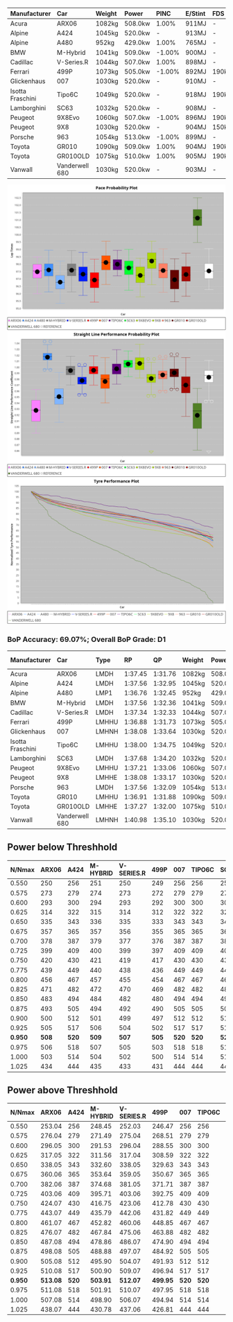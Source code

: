 | Manufacturer     | Car            | Weight | Power   | PINC    | E/Stint | FDS     |
|:-|:-|:-|:-|:-|:-|:-|
| Acura            | ARX06          | 1082kg | 508.0kw | 1.00%   | 911MJ   |    -    |
| Alpine           | A424           | 1045kg | 520.0kw |    -    | 913MJ   |    -    |
| Alpine           | A480           | 952kg  | 429.0kw | 1.00%   | 765MJ   |    -    |
| BMW              | M-Hybrid       | 1041kg | 509.0kw | -1.00%  | 900MJ   |    -    |
| Cadillac         | V-Series.R     | 1044kg | 507.0kw | 1.00%   | 898MJ   |    -    |
| Ferrari          | 499P           | 1073kg | 505.0kw | -1.00%  | 892MJ   | 190kph  |
| Glickenhaus      | 007            | 1030kg | 520.0kw |    -    | 910MJ   |    -    |
| Isotta Fraschini | Tipo6C         | 1049kg | 520.0kw |    -    | 918MJ   | 190kph  |
| Lamborghini      | SC63           | 1032kg | 520.0kw |    -    | 908MJ   |    -    |
| Peugeot          | 9X8Evo         | 1060kg | 507.0kw | -1.00%  | 896MJ   | 190kph  |
| Peugeot          | 9X8            | 1030kg | 520.0kw |    -    | 904MJ   | 150kph  |
| Porsche          | 963            | 1054kg | 513.0kw | -1.00%  | 899MJ   |    -    |
| Toyota           | GR010          | 1090kg | 509.0kw | 1.00%   | 904MJ   | 190kph  |
| Toyota           | GR010OLD       | 1075kg | 510.0kw | 1.00%   | 905MJ   | 190kph  |
| Vanwall          | Vanderwell 680 | 1030kg | 520.0kw |    -    | 903MJ   |    -    |

![PACECHART](./IMG/ACOMETHOD.png)
![STRAIGHTLINEPERFORMANCECHART](./IMG/ACOMETHOD_sp.png)
![TYREPERFORMANCECHART](./IMG/ACOMETHOD_tw.png)

### BoP Accuracy: 69.07%; Overall BoP Grade: D1
| Manufacturer     | Car            | Type  | RP      | QP      | Weight | Power¹  | Threshhold | PINC    | Power²   | E/Stint | AVG Vmax  | FDS     | RDLC | L/Stint | BOP-Grade | Model Accuracy | Model Points | Match%  | SimDiff |
|:-|:-|:-|:-|:-|:-|:-|:-|:-|:-|:-|:-|:-|:-|:-|:-|:-|:-|:-|:-|
| Acura            | ARX06          | LMDH  | 1:37.45 | 1:31.76 | 1082kg | 508.0kw | 210.0kph   | 1.00%   | 513.10kw |  911MJ  | 306.46kph |    -    | 0.99 | 29      | -C1       | 100.00%        | 995          | 77.82%  | ±0.30s  |
| Alpine           | A424           | LMDH  | 1:37.56 | 1:32.95 | 1045kg | 520.0kw | 210.0kph   |    -    | 520.00kw |  913MJ  | 323.83kph |    -    | 1.01 | 29      | -A2       | 100.00%        | 635          | 93.56%  | #       |
| Alpine           | A480           | LMP1  | 1:36.76 | 1:32.45 |  952kg | 429.0kw | 210.0kph   | 1.00%   | 433.30kw |  765MJ  | 309.83kph |    -    | 0.98 | 27      | -E2       | 94.90%         | 707          | 53.07%  | #       |
| BMW              | M-Hybrid       | LMDH  | 1:37.56 | 1:32.36 | 1041kg | 509.0kw | 210.0kph   | -1.00%  | 503.90kw |  900MJ  | 318.82kph |    -    | 1.02 | 29      | -A2       | 100.00%        | 1696         | 92.97%  | #       |
| Cadillac         | V-Series.R     | LMDH  | 1:37.34 | 1:32.33 | 1044kg | 507.0kw | 210.0kph   | 1.00%   | 512.10kw |  898MJ  | 315.36kph |    -    | 1.02 | 29      | -B1       | 88.64%         | 2076         | 88.68%  | #       |
| Ferrari          | 499P           | LMHHU | 1:36.88 | 1:31.73 | 1073kg | 505.0kw | 210.0kph   | -1.00%  | 500.00kw |  892MJ  | 316.47kph | 190kph  | 1.01 | 29      | -D2       | 91.94%         | 2476         | 61.08%  | #       |
| Glickenhaus      | 007            | LMHNH | 1:38.08 | 1:33.64 | 1030kg | 520.0kw | 210.0kph   |    -    | 520.00kw |  910MJ  | 318.13kph |    -    | 0.96 | 29      | +A2       | 95.63%         | 1510         | 93.27%  | #       |
| Isotta Fraschini | Tipo6C         | LMHHU | 1:38.00 | 1:34.75 | 1049kg | 520.0kw | 210.0kph   |    -    | 520.00kw |  918MJ  | 320.61kph | 190kph  | 1.05 | 29      | +Ω1       | 100.00%        | 66           | 41.85%  | #       |
| Lamborghini      | SC63           | LMDH  | 1:37.68 | 1:34.20 | 1032kg | 520.0kw | 210.0kph   |    -    | 520.00kw |  908MJ  | 322.79kph |    -    | 1.04 | 29      | ~A1       | 100.00%        | 504          | 98.65%  | #       |
| Peugeot          | 9X8Evo         | LMHHU | 1:37.21 | 1:33.06 | 1060kg | 507.0kw | 210.0kph   | -1.00%  | 501.90kw |  896MJ  | 319.49kph | 190kph  | 0.99 | 29      | -D1       | 100.00%        | 249          | 69.63%  | #       |
| Peugeot          | 9X8            | LMHHE | 1:38.08 | 1:33.17 | 1030kg | 520.0kw | 210.0kph   |    -    | 520.00kw |  904MJ  | 318.06kph | 150kph  | 1.03 | 29      | +B1       | 98.33%         | 2173         | 87.02%  | #       |
| Porsche          | 963            | LMDH  | 1:37.56 | 1:32.09 | 1054kg | 513.0kw | 210.0kph   | -1.00%  | 507.90kw |  899MJ  | 316.98kph |    -    | 1.00 | 29      | ~A1       | 90.40%         | 5633         | 100.00% | #       |
| Toyota           | GR010          | LMHHU | 1:36.91 | 1:31.88 | 1090kg | 509.0kw | 210.0kph   | 1.00%   | 514.10kw |  904MJ  | 315.91kph | 190kph  | 1.00 | 29      | -D2       | 90.11%         | 3235         | 63.05%  | #       |
| Toyota           | GR010OLD       | LMHHE | 1:37.27 | 1:32.00 | 1075kg | 510.0kw | 210.0kph   | 1.00%   | 515.10kw |  905MJ  | 313.93kph | 190kph  | 1.02 | 29      | -B2       | 99.03%         | 1536         | 80.54%  | #       |
| Vanwall          | Vanderwell 680 | LMHNH | 1:40.98 | 1:35.10 | 1030kg | 520.0kw | 210.0kph   |    -    | 520.00kw |  903MJ  | 308.75kph |    -    | 1.02 | 29      | +Ω2       | 97.68%         | 632          | -65.13% | #       |

## Power below Threshhold
| N/Nmax    | ARX06   | A424    | M-HYBRID | V-SERIES.R | 499P    | 007     | TIPO6C  | SC63    | 9X8EVO  | 9X8     | 963     | GR010   | GR010OLD | VANDERWELL 680 | ​     | RPM      | A480       |
|:-|:-|:-|:-|:-|:-|:-|:-|:-|:-|:-|:-|:-|:-|:-|:-|:-|:-|
|  0.550    |  250    |  256    |  251     |  250       |  249    |  256    |  256    |  256    |  250    |  256    |  253    |  251    |  251     |  256           |  ​    |   --     |  0.00      |
|  0.575    |  273    |  279    |  274     |  273       |  272    |  279    |  279    |  279    |  273    |  279    |  276    |  274    |  274     |  279           |  ​    |   --     |  0.00      |
|  0.600    |  293    |  300    |  294     |  293       |  292    |  300    |  300    |  300    |  293    |  300    |  296    |  294    |  295     |  300           |  ​    |   --     |  0.00      |
|  0.625    |  314    |  322    |  315     |  314       |  312    |  322    |  322    |  322    |  314    |  322    |  317    |  315    |  316     |  322           |  ​    |   --     |  0.00      |
|  0.650    |  335    |  343    |  336     |  335       |  333    |  343    |  343    |  343    |  335    |  343    |  338    |  336    |  337     |  343           |  ​    |   --     |  0.00      |
|  0.675    |  357    |  365    |  357     |  356       |  355    |  365    |  365    |  365    |  356    |  365    |  360    |  357    |  358     |  365           |  ​    |   --     |  0.00      |
|  0.700    |  378    |  387    |  379     |  377       |  376    |  387    |  387    |  387    |  377    |  387    |  382    |  379    |  380     |  387           |  ​    |   --     |  0.00      |
|  0.725    |  399    |  409    |  400     |  399       |  397    |  409    |  409    |  409    |  399    |  409    |  403    |  400    |  401     |  409           |  ​    |   --     |  0.00      |
|  0.750    |  420    |  430    |  421     |  419       |  417    |  430    |  430    |  430    |  419    |  430    |  424    |  421    |  422     |  430           |  ​    |   --     |  0.00      |
|  0.775    |  439    |  449    |  440     |  438       |  436    |  449    |  449    |  449    |  438    |  449    |  443    |  440    |  441     |  449           |  ​    |  5000    |  253.25    |
|  0.800    |  456    |  467    |  457     |  455       |  454    |  467    |  467    |  467    |  455    |  467    |  461    |  457    |  458     |  467           |  ​    |  5500    |  298.29    |
|  0.825    |  471    |  482    |  472     |  470       |  469    |  482    |  482    |  482    |  470    |  482    |  476    |  472    |  473     |  482           |  ​    |  6000    |  333.33    |
|  0.850    |  483    |  494    |  484     |  482       |  480    |  494    |  494    |  494    |  482    |  494    |  487    |  484    |  485     |  494           |  ​    |  6500    |  377.37    |
|  0.875    |  493    |  505    |  494     |  492       |  490    |  505    |  505    |  505    |  492    |  505    |  498    |  494    |  495     |  505           |  ​    |  7000    |  421.41    |
|  0.900    |  500    |  512    |  501     |  499       |  497    |  512    |  512    |  512    |  499    |  512    |  505    |  501    |  502     |  512           |  ​    |  7500    |  431.42    |
|  0.925    |  505    |  517    |  506     |  504       |  502    |  517    |  517    |  517    |  504    |  517    |  510    |  506    |  507     |  517           |  ​    |  8000    |  427.42    |
| **0.950** | **508** | **520** | **509**  | **507**    | **505** | **520** | **520** | **520** | **507** | **520** | **513** | **509** | **510**  | **520**        | **​** | **8500** | **430.42** |
|  0.975    |  506    |  518    |  507     |  505       |  503    |  518    |  518    |  518    |  505    |  518    |  511    |  507    |  508     |  518           |  ​    |  9000    |  215.21    |
|  1.000    |  503    |  514    |  504     |  502       |  500    |  514    |  514    |  514    |  502    |  514    |  507    |  504    |  505     |  514           |  ​    |   --     |  0.00      |
|  1.025    |  434    |  444    |  435     |  433       |  431    |  444    |  444    |  444    |  433    |  444    |  438    |  435    |  436     |  444           |  ​    |   --     |  0.00      |

## Power above Threshhold
| N/Nmax    | ARX06      | A424    | M-HYBRID   | V-SERIES.R | 499P       | 007     | TIPO6C  | SC63    | 9X8EVO     | 9X8     | 963        | GR010      | GR010OLD   | VANDERWELL 680 | ​     | RPM      | A480       |
|:-|:-|:-|:-|:-|:-|:-|:-|:-|:-|:-|:-|:-|:-|:-|:-|:-|:-|
|  0.550    |  253.04    |  256    |  248.45    |  252.03    |  246.47    |  256    |  256    |  256    |  247.46    |  256    |  250.43    |  253.04    |  254.05    |  256           |  ​    |   --     |  0.00      |
|  0.575    |  276.04    |  279    |  271.49    |  275.04    |  268.51    |  279    |  279    |  279    |  270.50    |  279    |  273.47    |  276.05    |  277.05    |  279           |  ​    |   --     |  0.00      |
|  0.600    |  296.05    |  300    |  291.53    |  296.04    |  288.55    |  300    |  300    |  300    |  290.54    |  300    |  293.50    |  297.05    |  297.06    |  300           |  ​    |   --     |  0.00      |
|  0.625    |  317.05    |  322    |  311.56    |  317.04    |  308.59    |  322    |  322    |  322    |  310.58    |  322    |  314.54    |  318.06    |  319.06    |  322           |  ​    |   --     |  0.00      |
|  0.650    |  338.05    |  343    |  332.60    |  338.05    |  329.63    |  343    |  343    |  343    |  331.61    |  343    |  335.57    |  339.06    |  340.07    |  343           |  ​    |   --     |  0.00      |
|  0.675    |  360.06    |  365    |  353.64    |  359.05    |  350.67    |  365    |  365    |  365    |  352.65    |  365    |  356.61    |  361.06    |  362.07    |  365           |  ​    |   --     |  0.00      |
|  0.700    |  382.06    |  387    |  374.68    |  381.05    |  371.71    |  387    |  387    |  387    |  373.69    |  387    |  377.65    |  383.07    |  383.07    |  387           |  ​    |   --     |  0.00      |
|  0.725    |  403.06    |  409    |  395.71    |  403.06    |  392.75    |  409    |  409    |  409    |  394.73    |  409    |  399.68    |  404.07    |  405.08    |  409           |  ​    |   --     |  0.00      |
|  0.750    |  424.07    |  430    |  416.75    |  423.06    |  412.78    |  430    |  430    |  430    |  414.77    |  430    |  419.72    |  425.07    |  426.08    |  430           |  ​    |   --     |  0.00      |
|  0.775    |  443.07    |  449    |  435.79    |  442.06    |  431.82    |  449    |  449    |  449    |  433.80    |  449    |  438.75    |  444.08    |  445.09    |  449           |  ​    |  5000    |  253.25    |
|  0.800    |  461.07    |  467    |  452.82    |  460.06    |  448.85    |  467    |  467    |  467    |  450.84    |  467    |  455.78    |  462.08    |  463.09    |  467           |  ​    |  5500    |  298.29    |
|  0.825    |  476.07    |  482    |  467.84    |  475.06    |  463.88    |  482    |  482    |  482    |  465.86    |  482    |  470.81    |  477.08    |  478.09    |  482           |  ​    |  6000    |  333.33    |
|  0.850    |  487.08    |  494    |  478.86    |  486.07    |  474.90    |  494    |  494    |  494    |  476.88    |  494    |  482.83    |  488.09    |  489.09    |  494           |  ​    |  6500    |  377.37    |
|  0.875    |  498.08    |  505    |  488.88    |  497.07    |  484.92    |  505    |  505    |  505    |  486.90    |  505    |  492.84    |  499.09    |  500.10    |  505           |  ​    |  7000    |  421.41    |
|  0.900    |  505.08    |  512    |  495.90    |  504.07    |  491.93    |  512    |  512    |  512    |  493.92    |  512    |  499.86    |  506.09    |  507.10    |  512           |  ​    |  7500    |  431.42    |
|  0.925    |  510.08    |  517    |  500.90    |  509.07    |  496.94    |  517    |  517    |  517    |  498.92    |  517    |  504.86    |  511.09    |  512.10    |  517           |  ​    |  8000    |  427.42    |
| **0.950** | **513.08** | **520** | **503.91** | **512.07** | **499.95** | **520** | **520** | **520** | **501.93** | **520** | **507.87** | **514.09** | **515.10** | **520**        | **​** | **8500** | **430.42** |
|  0.975    |  511.08    |  518    |  501.91    |  510.07    |  497.95    |  518    |  518    |  518    |  499.93    |  518    |  505.87    |  512.09    |  513.10    |  518           |  ​    |  9000    |  215.21    |
|  1.000    |  507.08    |  514    |  498.90    |  506.07    |  494.94    |  514    |  514    |  514    |  496.92    |  514    |  502.86    |  508.09    |  509.10    |  514           |  ​    |   --     |  0.00      |
|  1.025    |  438.07    |  444    |  430.78    |  437.06    |  426.81    |  444    |  444    |  444    |  428.79    |  444    |  433.74    |  439.08    |  440.09    |  444           |  ​    |   --     |  0.00      |
